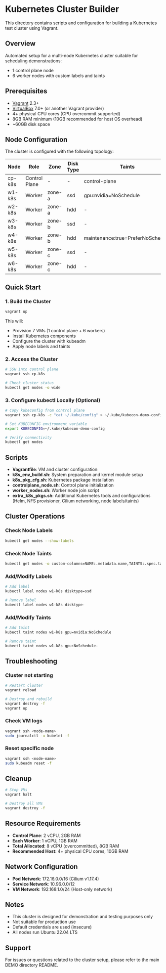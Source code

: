 # Kubernetes Cluster Builder

This directory contains scripts and configuration for building a Kubernetes test cluster using Vagrant.

## Overview

Automated setup for a multi-node Kubernetes cluster suitable for scheduling demonstrations:
- 1 control plane node
- 6 worker nodes with custom labels and taints

## Prerequisites

- [Vagrant](https://www.vagrantup.com/) 2.3+
- [VirtualBox](https://www.virtualbox.org/) 7.0+ (or another Vagrant provider)
- 4+ physical CPU cores (CPU overcommit supported)
- 8GB RAM minimum (10GB recommended for host OS overhead)
- ~60GB disk space

## Node Configuration

The cluster is configured with the following topology:

| Node | Role | Zone | Disk Type | Taints |
|------|------|------|-----------|--------|
| cp-k8s | Control Plane | - | - | control-plane |
| w1-k8s | Worker | zone-a | ssd | gpu:nvidia=NoSchedule |
| w2-k8s | Worker | zone-a | hdd | - |
| w3-k8s | Worker | zone-b | ssd | - |
| w4-k8s | Worker | zone-b | hdd | maintenance:true=PreferNoSchedule |
| w5-k8s | Worker | zone-c | ssd | - |
| w6-k8s | Worker | zone-c | hdd | - |

## Quick Start

### 1. Build the Cluster

```bash
vagrant up
```

This will:
- Provision 7 VMs (1 control plane + 6 workers)
- Install Kubernetes components
- Configure the cluster with kubeadm
- Apply node labels and taints

### 2. Access the Cluster

```bash
# SSH into control plane
vagrant ssh cp-k8s

# Check cluster status
kubectl get nodes -o wide
```

### 3. Configure kubectl Locally (Optional)

```bash
# Copy kubeconfig from control plane
vagrant ssh cp-k8s -c "cat ~/.kube/config" > ~/.kube/kubecon-demo-config

# Set KUBECONFIG environment variable
export KUBECONFIG=~/.kube/kubecon-demo-config

# Verify connectivity
kubectl get nodes
```

## Scripts

- **Vagrantfile**: VM and cluster configuration
- **k8s_env_build.sh**: System preparation and kernel module setup
- **k8s_pkg_cfg.sh**: Kubernetes package installation
- **controlplane_node.sh**: Control plane initialization
- **worker_nodes.sh**: Worker node join script
- **extra_k8s_pkgs.sh**: Additional Kubernetes tools and configurations (Helm, NFS provisioner, Cilium networking, node labels/taints)

## Cluster Operations

### Check Node Labels

```bash
kubectl get nodes --show-labels
```

### Check Node Taints

```bash
kubectl get nodes -o custom-columns=NAME:.metadata.name,TAINTS:.spec.taints
```

### Add/Modify Labels

```bash
# Add label
kubectl label nodes w1-k8s disktype=ssd

# Remove label
kubectl label nodes w1-k8s disktype-
```

### Add/Modify Taints

```bash
# Add taint
kubectl taint nodes w1-k8s gpu=nvidia:NoSchedule

# Remove taint
kubectl taint nodes w1-k8s gpu:NoSchedule-
```

## Troubleshooting

### Cluster not starting

```bash
# Restart cluster
vagrant reload

# Destroy and rebuild
vagrant destroy -f
vagrant up
```

### Check VM logs

```bash
vagrant ssh <node-name>
sudo journalctl -u kubelet -f
```

### Reset specific node

```bash
vagrant ssh <node-name>
sudo kubeadm reset -f
```

## Cleanup

```bash
# Stop VMs
vagrant halt

# Destroy all VMs
vagrant destroy -f
```

## Resource Requirements

- **Control Plane**: 2 vCPU, 2GB RAM
- **Each Worker**: 1 vCPU, 1GB RAM
- **Total Allocated**: 8 vCPU (overcommitted), 8GB RAM
- **Recommended Host**: 4+ physical CPU cores, 10GB RAM

## Network Configuration

- **Pod Network**: 172.16.0.0/16 (Cilium v1.17.4)
- **Service Network**: 10.96.0.0/12
- **VM Network**: 192.168.1.0/24 (Host-only network)

## Notes

- This cluster is designed for demonstration and testing purposes only
- Not suitable for production use
- Default credentials are used (insecure)
- All nodes run Ubuntu 22.04 LTS

## Support

For issues or questions related to the cluster setup, please refer to the main DEMO directory README.
